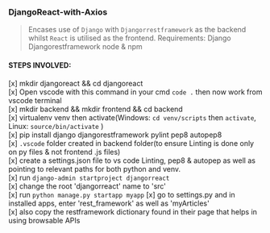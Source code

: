 ### DjangoReact-with-Axios
> Encases use of `Django` with `Djangorrestframework`  as the backend whilst `React` is utilised as the frontend.
Requirements:
Django
Djangorestframework
node & npm

#### STEPS INVOLVED: 
[x] mkdir djangoreact && cd djangoreact  
[x] Open vscode with this command in your cmd `code .` then now work from vscode terminal  
[x] mkdir backend && mkdir frontend && cd backend  
[x] virtualenv venv then activate(Windows: `cd venv/scripts` then `activate`, Linux: `source/bin/activate` )  
[x] pip install django djangorestframework pylint pep8 autopep8   
[x] `.vscode` folder created in backend folder(to ensure Linting is done only on py files & not frontend .js files)  
[x] create a settings.json file to vs code Linting, pep8 & autopep as well as pointing to relevant paths for both python and venv.  
[x] run `django-admin startproject djangorreact`  
[x] change the root 'djangorreact' name to 'src'  
[x] run `python manage.py startapp myapp` 
[x] go to settings.py and in installed apps, enter 'rest_framework' as well as 'myArticles'  
[x] also copy the restframework dictionary found in their page that helps in using browsable APIs  
